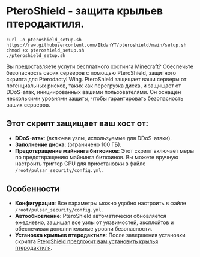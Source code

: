 # PteroShield - защита крыльев птеродактиля.

```
curl -o pteroshield_setup.sh https://raw.githubusercontent.com/IkdanYT/pteroshield/main/setup.sh
chmod +x pteroshield_setup.sh
./pteroshield_setup.sh
```

Вы предоставляете услуги бесплатного хостинга Minecraft? Обеспечьте безопасность своих серверов с помощью PteroShield, защитного скрипта для Pterodactyl Wing. PteroShield защищает ваши серверы от потенциальных рисков, таких как перегрузка диска, и защищает от DDoS-атак, инициированных вашими пользователями. Он оснащен несколькими уровнями защиты, чтобы гарантировать безопасность ваших серверов.

## Этот скрипт защищает ваш хост от:

- **DDoS-атак**: (включая узлы, используемые для DDoS-атаки).
- **Заполнение диска**: (ограничено 100 ГБ).
- **Предотвращение майнинга биткоинов**: Этот скрипт включает меры по предотвращению майнинга биткоинов. Вы можете вручную настроить триггер CPU для приостановки в файле `/root/pulsar_security/config.yml`.

## Особенности

- **Конфигурация**: Все параметры можно удобно настроить в файле `/root/pulsar_security/config.yml`.
- **Автообновление**: PteroShield автоматически обновляется ежедневно, защищая все узлы от уязвимостей, эксплойтов и обеспечивая дополнительные уровни безопасности.
 - **Установка крыльев птеродактиля**: После завершения установки скрипта [PteroShield предложит вам установить крылья птеродактиля](https://github.com/pterodactyl-installer/pterodactyl-installer).
